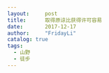 ```yaml
---
layout:     post
title:      取得原谅比获得许可容易
date:       2017-12-17
author:     "FridayLi"
catalog: true
tags:
  - 山野
  - 徒步
---
```


